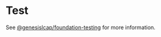 # Test

See [@genesislcap/foundation-testing](https://learn.genesis.global/docs/web/testing/foundation-testing/) for more information.
